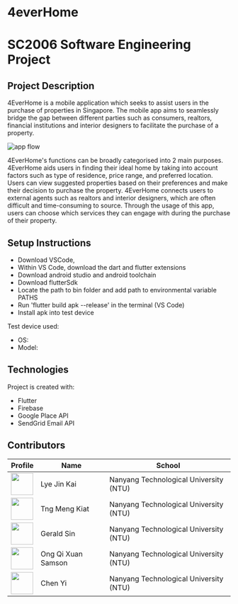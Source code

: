 # 4everHome

# SC2006 Software Engineering Project

## Project Description

4EverHome is a mobile application which seeks to assist users in the purchase of properties in Singapore. The mobile app aims to seamlessly bridge the gap between different parties such as consumers, realtors, financial institutions and interior designers to facilitate the purchase of a property.

![app flow](https://user-images.githubusercontent.com/77598625/229779826-5a7a40be-6bef-451c-9348-327a1d9d5475.png)

4EverHome's functions can be broadly categorised into 2 main purposes.
4EverHome aids users in finding their ideal home by taking into account factors such as type of residence, price range, and preferred location. Users can view suggested properties based on their preferences and make their decision to purchase the property.
4EverHome connects users to external agents such as realtors and interior designers, which are often difficult and time-consuming to source. Through the usage of this app, users can choose which services they can engage with during the purchase of their property.


## Setup Instructions

- Download VSCode, 
- Within VS Code, download the dart and flutter extensions
- Download android studio and android toolchain
- Download flutterSdk 
- Locate the path to bin folder and add path to environmental variable PATHS
- Run 'flutter build apk --release' in the terminal (VS Code)
- Install apk into test device


Test device used:
- OS:
- Model:


## Technologies

Project is created with:

- Flutter
- Firebase
- Google Place API
- SendGrid Email API

## Contributors

| Profile                                                                                                                                           | Name             | School                                 |
| ------------------------------------------------------------------------------------------------------------------------------------------------- | ---------------- | -------------------------------------- |
| <a href='https://github.com/jklye' title='jklye'> <img src='https://github.com/jklye.png' height='50' width='50'/></a> | Lye Jin Kai       | Nanyang Technological University (NTU) |
| <a href='https://github.com/kiatCodes' title='kiatCodes'> <img src='https://github.com/kiatCodes.png' height='50' width='50'/></a>                   | Tng Meng Kiat | Nanyang Technological University (NTU) |
| <a href='https://github.com/jialatsin' title='jialatsin'> <img src='https://github.com/jialatsin.png' height='50' width='50'/></a>                   | Gerald Sin | Nanyang Technological University (NTU) |
| <a href='https://github.com/SamsonOngqx' title='SamsonOngqx'> <img src='https://github.com/SamsonOngqx.png' height='50' width='50'/></a>                   | Ong Qi Xuan Samson | Nanyang Technological University (NTU) |
| <a href='https://github.com/chenyi1491' title='chenyi1491'> <img src='https://github.com/chenyi1491.png' height='50' width='50'/></a>                   | Chen Yi | Nanyang Technological University (NTU) |


